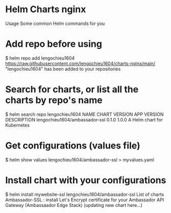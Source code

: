 # Helm Charts nginx

Usage
Some common Helm commands for you

# Add repo before using
$ helm repo add lengochieu1604 https://raw.githubusercontent.com/lengochieu1604/charts-nginx/main/
"lengochieu1604" has been added to your repositories

# Search for charts, or list all the charts by repo's name
$ helm search repo lengochieu1604
NAME                          	CHART VERSION	APP VERSION	DESCRIPTION
lengochieu1604/ambassador-ssl 	0.1.0        	1.0.0      	A Helm chart for Kubernetes

# Get configurations (values file)
$ helm show values lengochieu1604/ambassador-ssl > myvalues.yaml

# Install chart with your configurations
$ helm install mywebsite-ssl lengochieu1604/ambassador-ssl
List of charts
Ambassador-SSL : install Let's Encrypt certificate for your Ambassador API Gateway (Ambassaador Edge Stack)
(updating new chart here...)
